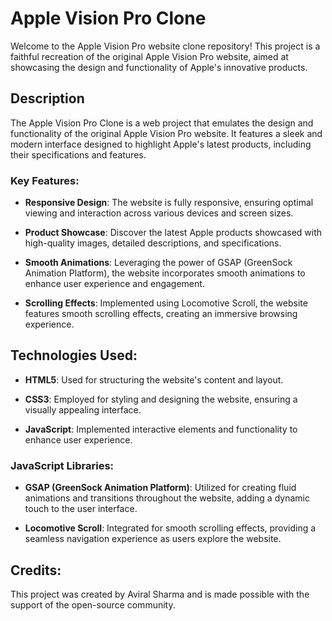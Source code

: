 # Apple Vision Pro Clone

Welcome to the Apple Vision Pro website clone repository! This project is a faithful recreation of the original Apple Vision Pro website, aimed at showcasing the design and functionality of Apple's innovative products.

## Description

The Apple Vision Pro Clone is a web project that emulates the design and functionality of the original Apple Vision Pro website. It features a sleek and modern interface designed to highlight Apple's latest products, including their specifications and features.

### Key Features:

- **Responsive Design**: The website is fully responsive, ensuring optimal viewing and interaction across various devices and screen sizes.

- **Product Showcase**: Discover the latest Apple products showcased with high-quality images, detailed descriptions, and specifications.

- **Smooth Animations**: Leveraging the power of GSAP (GreenSock Animation Platform), the website incorporates smooth animations to enhance user experience and engagement.

- **Scrolling Effects**: Implemented using Locomotive Scroll, the website features smooth scrolling effects, creating an immersive browsing experience.

## Technologies Used:

- **HTML5**: Used for structuring the website's content and layout.

- **CSS3**: Employed for styling and designing the website, ensuring a visually appealing interface.

- **JavaScript**: Implemented interactive elements and functionality to enhance user experience.

### JavaScript Libraries:

- **GSAP (GreenSock Animation Platform)**: Utilized for creating fluid animations and transitions throughout the website, adding a dynamic touch to the user interface.

- **Locomotive Scroll**: Integrated for smooth scrolling effects, providing a seamless navigation experience as users explore the website.

## Credits:

This project was created by Aviral Sharma and is made possible with the support of the open-source community.
